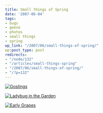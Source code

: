 ```yaml
---
title: Small things of Spring
date: '2007-06-04'
tags:
- bugs
- geese
- photos
- small things
- spring
wp_link: "/2007/06/small-things-of-spring/"
wp:post_type: post
redirects:
- "/node/132"
- "/articles/small-things-spring"
- "/2007/06/small-things-of-spring/"
- "/?p=132"
---
```


[ ![Goslings](http://farm2.static.flickr.com/1285/530395402_2567dc64cd.jpg) ](http://www.flickr.com/photos/bensheldon/530395402/ "Photo Sharing")

  [ ![Ladybug in the Garden](http://farm2.static.flickr.com/1220/530535995_82b282cda5.jpg) ](http://www.flickr.com/photos/bensheldon/530535995/ "Photo Sharing")

  [ ![Early Grapes](http://farm1.static.flickr.com/207/513475262_e9fb4f340d.jpg) ](http://www.flickr.com/photos/bensheldon/513475262/ "Photo Sharing")

